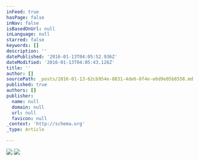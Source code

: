 ```yaml
---
inFeed: true
hasPage: false
inNav: false
isBasedOnUrl: null
inLanguage: null
starred: false
keywords: []
description: ''
datePublished: '2016-01-13T04:05:52.936Z'
dateModified: '2016-01-13T04:05:43.126Z'
title: ''
author: []
sourcePath: _posts/2016-01-13-62cb954e-8831-4de6-8f4e-e6d9e05b8558.md
published: true
authors: []
publisher:
  name: null
  domain: null
  url: null
  favicon: null
_context: 'http://schema.org'
_type: Article

---
```

![](https://the-grid-user-content.s3-us-west-2.amazonaws.com/bfffc2a0-52f4-471f-be7e-c6e73a9f7f4c.jpg)
![](https://the-grid-user-content.s3-us-west-2.amazonaws.com/0b2a188a-4813-4684-a044-7371fcb86fbf.jpg)